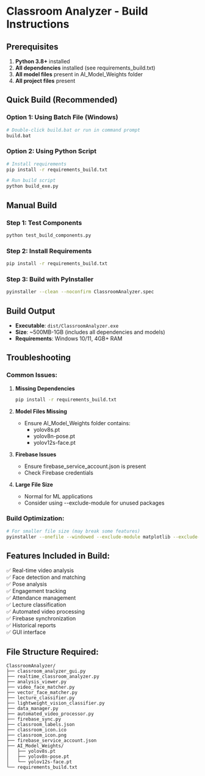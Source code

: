 # Classroom Analyzer - Build Instructions

## Prerequisites

1. **Python 3.8+** installed
2. **All dependencies** installed (see requirements_build.txt)
3. **All model files** present in AI_Model_Weights folder
4. **All project files** present

## Quick Build (Recommended)

### Option 1: Using Batch File (Windows)
```bash
# Double-click build.bat or run in command prompt
build.bat
```

### Option 2: Using Python Script
```bash
# Install requirements
pip install -r requirements_build.txt

# Run build script
python build_exe.py
```

## Manual Build

### Step 1: Test Components
```bash
python test_build_components.py
```

### Step 2: Install Requirements
```bash
pip install -r requirements_build.txt
```

### Step 3: Build with PyInstaller
```bash
pyinstaller --clean --noconfirm ClassroomAnalyzer.spec
```

## Build Output

- **Executable**: `dist/ClassroomAnalyzer.exe`
- **Size**: ~500MB-1GB (includes all dependencies and models)
- **Requirements**: Windows 10/11, 4GB+ RAM

## Troubleshooting

### Common Issues:

1. **Missing Dependencies**
   ```bash
   pip install -r requirements_build.txt
   ```

2. **Model Files Missing**
   - Ensure AI_Model_Weights folder contains:
     - yolov8s.pt
     - yolov8n-pose.pt
     - yolov12s-face.pt

3. **Firebase Issues**
   - Ensure firebase_service_account.json is present
   - Check Firebase credentials

4. **Large File Size**
   - Normal for ML applications
   - Consider using --exclude-module for unused packages

### Build Optimization:

```bash
# For smaller file size (may break some features)
pyinstaller --onefile --windowed --exclude-module matplotlib --exclude-module tensorflow classroom_analyzer_gui.py
```

## Features Included in Build:

✅ Real-time video analysis  
✅ Face detection and matching  
✅ Pose analysis  
✅ Engagement tracking  
✅ Attendance management  
✅ Lecture classification  
✅ Automated video processing  
✅ Firebase synchronization  
✅ Historical reports  
✅ GUI interface  

## File Structure Required:

```
ClassroomAnalyzer/
├── classroom_analyzer_gui.py
├── realtime_classroom_analyzer.py
├── analysis_viewer.py
├── video_face_matcher.py
├── vector_face_matcher.py
├── lecture_classifier.py
├── lightweight_vision_classifier.py
├── data_manager.py
├── automated_video_processor.py
├── firebase_sync.py
├── classroom_labels.json
├── classroom_icon.ico
├── classroom_icon.png
├── firebase_service_account.json
├── AI_Model_Weights/
│   ├── yolov8s.pt
│   ├── yolov8n-pose.pt
│   └── yolov12s-face.pt
└── requirements_build.txt
```
